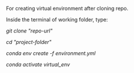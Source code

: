 For creating virtual environment after cloning repo.

Inside the terminal of working folder, type:

*git clone "repo-url"*

*cd "project-folder"*

*conda env create -f environment.yml*

*conda activate virtual_env*
